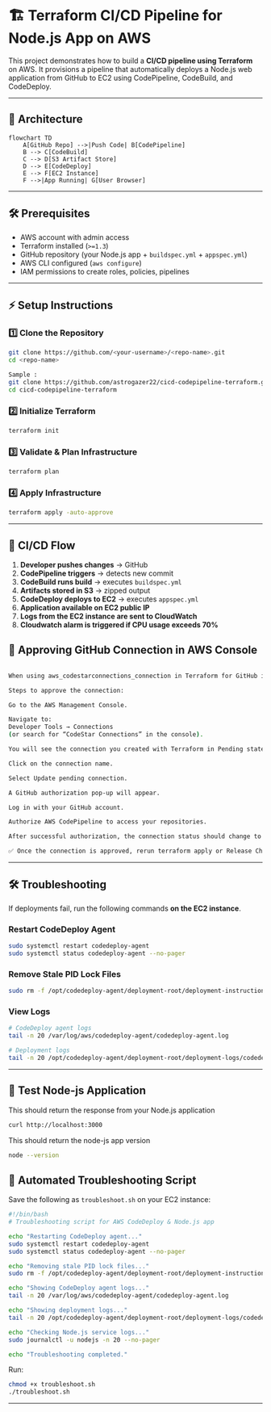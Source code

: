 # 🏗️ Terraform CI/CD Pipeline for Node.js App on AWS

This project demonstrates how to build a **CI/CD pipeline using Terraform** on AWS. It provisions a pipeline that automatically deploys a Node.js web application from GitHub to EC2 using CodePipeline, CodeBuild, and CodeDeploy.  

---

## 📐 Architecture

```mermaid
flowchart TD
    A[GitHub Repo] -->|Push Code| B[CodePipeline]
    B --> C[CodeBuild]
    C --> D[S3 Artifact Store]
    D --> E[CodeDeploy]
    E --> F[EC2 Instance]
    F -->|App Running| G[User Browser]
```

---

## 🛠 Prerequisites

- AWS account with admin access  
- Terraform installed (`>=1.3`)  
- GitHub repository (your Node.js app + `buildspec.yml` + `appspec.yml`)  
- AWS CLI configured (`aws configure`)  
- IAM permissions to create roles, policies, pipelines  

---

## ⚡ Setup Instructions

### 1️⃣ Clone the Repository
```bash
git clone https://github.com/<your-username>/<repo-name>.git
cd <repo-name>

Sample :
git clone https://github.com/astrogazer22/cicd-codepipeline-terraform.git
cd cicd-codepipeline-terraform
```

### 2️⃣ Initialize Terraform
```bash
terraform init
```

### 3️⃣ Validate & Plan Infrastructure
```bash
terraform plan
```

### 4️⃣ Apply Infrastructure
```bash
terraform apply -auto-approve
```

---

## 🔄 CI/CD Flow

1. **Developer pushes changes** → GitHub  
2. **CodePipeline triggers** → detects new commit  
3. **CodeBuild runs build** → executes `buildspec.yml`  
4. **Artifacts stored in S3** → zipped output  
5. **CodeDeploy deploys to EC2** → executes `appspec.yml`  
6. **Application available on EC2 public IP**
7. **Logs from the EC2 instance are sent to CloudWatch**
8. **Cloudwatch alarm is triggered if CPU usage exceeds 70%**


## 🔗 Approving GitHub Connection in AWS Console

```bash

When using aws_codestarconnections_connection in Terraform for GitHub integration, the connection remains Pending until manually approved in the AWS Console. Without this step, CodePipeline cannot fetch your source code.

Steps to approve the connection:

Go to the AWS Management Console.

Navigate to:
Developer Tools → Connections
(or search for “CodeStar Connections” in the console).

You will see the connection you created with Terraform in Pending state.

Click on the connection name.

Select Update pending connection.

A GitHub authorization pop-up will appear.

Log in with your GitHub account.

Authorize AWS CodePipeline to access your repositories.

After successful authorization, the connection status should change to Available.

✅ Once the connection is approved, rerun terraform apply or Release Change in CodePipeline, and your pipeline will work correctly.

```

---

## 🛠 Troubleshooting

If deployments fail, run the following commands **on the EC2 instance**.

### Restart CodeDeploy Agent
```bash
sudo systemctl restart codedeploy-agent
sudo systemctl status codedeploy-agent --no-pager
```

### Remove Stale PID Lock Files
```bash
sudo rm -f /opt/codedeploy-agent/deployment-root/deployment-instructions/*_pid.lock
```

### View Logs
```bash
# CodeDeploy agent logs
tail -n 20 /var/log/aws/codedeploy-agent/codedeploy-agent.log

# Deployment logs
tail -n 20 /opt/codedeploy-agent/deployment-root/deployment-logs/codedeploy-agent-deployments.log
```

---

## 🧪 Test Node-js Application 

This should return the response from your Node.js application

```bash
curl http://localhost:3000
```
This should return the node-js app version

```bash
node --version
```


## 🔧 Automated Troubleshooting Script

Save the following as `troubleshoot.sh` on your EC2 instance:

```bash
#!/bin/bash
# Troubleshooting script for AWS CodeDeploy & Node.js app

echo "Restarting CodeDeploy agent..."
sudo systemctl restart codedeploy-agent
sudo systemctl status codedeploy-agent --no-pager

echo "Removing stale PID lock files..."
sudo rm -f /opt/codedeploy-agent/deployment-root/deployment-instructions/*_pid.lock

echo "Showing CodeDeploy agent logs..."
tail -n 20 /var/log/aws/codedeploy-agent/codedeploy-agent.log

echo "Showing deployment logs..."
tail -n 20 /opt/codedeploy-agent/deployment-root/deployment-logs/codedeploy-agent-deployments.log

echo "Checking Node.js service logs..."
sudo journalctl -u nodejs -n 20 --no-pager

echo "Troubleshooting completed."
```

Run:
```bash
chmod +x troubleshoot.sh
./troubleshoot.sh
```

---



